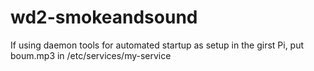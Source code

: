 # wd2-smokeandsound

If using daemon tools for automated startup as setup in the girst Pi, put boum.mp3 in /etc/services/my-service
